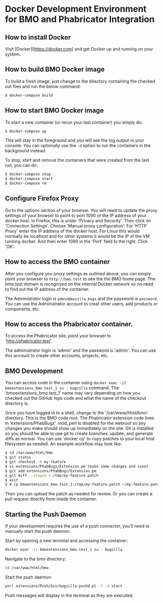 Docker Development Environment for BMO and Phabricator Integration
==================================================================

## How to install Docker

Visit [Docker][https://docker.com] and get Docker up and running on your system.

## How to build BMO Docker image

To build a fresh image, just change to the directory containing the checked out
files and run the below command:

```bash
$ docker-compose build
```
## How to start BMO Docker image

To start a new container (or rerun your last container) you simply do:

```bash
$ docker-compose up
```

This will stay in the foreground and you will see the log output in your console. You
can optionally use the `-d` option to run the containers in the background instead.

To stop, start and remove the containers that were created from the last run, you can do:

```bash
$ docker-compose stop
$ docker-compose start
$ docker-compose rm
```

## Configure Firefox Proxy

Go to the options section of your browser. You will need to update the proxy settings of
your browser to point to port 1090 of the IP address of your docker host. In Firefox,
this is under 'Privacy and Security'. Then click on 'Connection Settings'. Choose
'Manual proxy configuration'. For 'HTTP Proxy' enter the IP address of the docker host.
For Linux this would normally be localhost and for other systems it would be the IP of
the VM running docker. And then enter 1090 in the 'Port' field to the right. Click 'OK'.

## How to access the BMO container

After you configure you proxy settings as outlined above, you can simply point your
browser to `http://bmo.test` to see the the BMO home page. The bmo.test domain is recognized
on the internal Docker network so no need to find out the IP address of the container.

The Administrator login is `admin@mozilla.bugs` and the password is `password`.
You can use the Administrator account to creat other users, add products or
components, etc.

## How to access the Phabricator container.

To access the Phabricator site, point your browser to 'http://phabricator.test'.

The administrator login is 'admin' and the password is 'admin'. You can use this
account to create other accounts, projects, etc.

## BMO Development

You can access code in the container using `docker exec -it bmoextensions_bmo.test_1 su - bugzilla`
command. The 'bmoextensions_bmo.test_1' name may vary depending on how you checked out
the GitHub repo code and what the name of the checkout directory is.

Once you have logged in to a shell, change to the '/var/www/html/bmo' directory. This is
the BMO code root. The Phabricator extension code lives in 'extensions/PhabBugz'. mod_perl
is disabled for the webroot so any changes you make should show up immediately on the site.
Git is installed so you should be able to use git to create branches, update, and generate
diffs as normal. You can use 'docker cp' to copy patches to your local host filesystem
as needed. An example workflow may look like:

```bash
$ cd /var/www/html/bmo
$ git status
$ git checkout -b my-feature
$ vi extensions/PhabBugz/Extension.pm (make some changes and save)
$ git add extensions/PhabBugz/Extension.pm
$ git diff --staged > /tmp/my-feature.patch
$ exit
$ d cp bmoextensions_bmo.test_1:/tmp/my-feature.patch ~/my-feature.patch
```

Then you can upload the patch as needed for review. Or you can create a pull request
directly from inside the container.

## Starting the Push Daemon
If your development requires the use of a push connector, you'll need to
manually start the push daemon.

Start by opening a new terminal and accessing the container:

```bash
docker exec -it bmoextensions_bmo.test_1 su - bugzilla
```

Navigate to the bmo directory:

```bash
cd /var/www/html/bmo
```

Start the push daemon:

```bash
perl extensions/Push/bin/bugzilla-pushd.pl -f -d start
```

Push messages will display in the terminal as they are executed.
